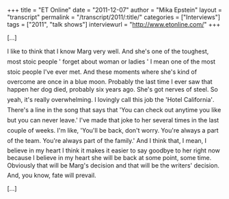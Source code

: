 +++
title = "ET Online"
date = "2011-12-07"
author = "Mika Epstein"
layout = "transcript"
permalink = "/transcript/2011/:title/"
categories = ["Interviews"]
tags = ["2011", "talk shows"]
interviewurl = "http://www.etonline.com/"
+++

[...]

I like to think that I know Marg very well. And she's one of the toughest, most stoic people ' forget about woman or ladies ' I mean one of the most stoic people I've ever met. And these moments where she's kind of overcome are once in a blue moon. Probably the last time I ever saw that happen her dog died, probably six years ago. She's got nerves of steel. So yeah, it's really overwhelming. I lovingly call this job the 'Hotel California'. There's a line in the song that says that 'You can check out anytime you like but you can never leave.' I've made that joke to her several times in the last couple of weeks. I'm like, 'You'll be back, don't worry. You're always a part of the team. You're always part of the family.' And I think that, I mean, I believe in my heart I think it makes it easier to say goodbye to her right now because I believe in my heart she will be back at some point, some time. Obviously that will be Marg's decision and that will be the writers' decision. And, you know, fate will prevail.

[...]